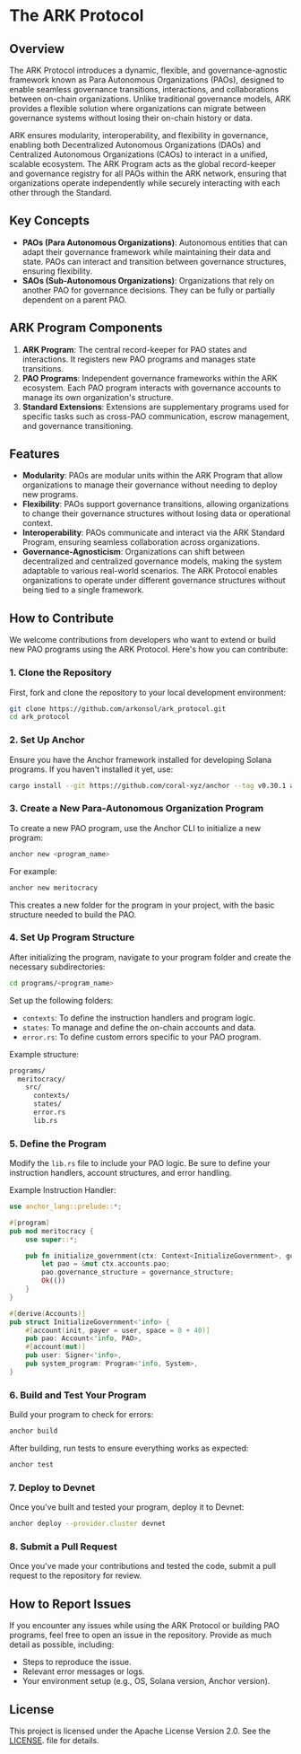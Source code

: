 # The ARK Protocol

## Overview

The ARK Protocol introduces a dynamic, flexible, and governance-agnostic framework known as Para Autonomous Organizations (PAOs), designed to enable seamless governance transitions, interactions, and collaborations between on-chain organizations. Unlike traditional governance models, ARK provides a flexible solution where organizations can migrate between governance systems without losing their on-chain history or data.

ARK ensures modularity, interoperability, and flexibility in governance, enabling both Decentralized Autonomous Organizations (DAOs) and Centralized Autonomous Organizations (CAOs) to interact in a unified, scalable ecosystem. The ARK Program acts as the global record-keeper and governance registry for all PAOs within the ARK network, ensuring that organizations operate independently while securely interacting with each other through the Standard.

## Key Concepts

- **PAOs (Para Autonomous Organizations)**: Autonomous entities that can adapt their governance framework while maintaining their data and state. PAOs can interact and transition between governance structures, ensuring flexibility.
- **SAOs (Sub-Autonomous Organizations)**: Organizations that rely on another PAO for governance decisions. They can be fully or partially dependent on a parent PAO.

## ARK Program Components

1. **ARK Program**: The central record-keeper for PAO states and interactions. It registers new PAO programs and manages state transitions.
2. **PAO Programs**: Independent governance frameworks within the ARK ecosystem. Each PAO program interacts with governance accounts to manage its own organization's structure.
3. **Standard Extensions**: Extensions are supplementary programs used for specific tasks such as cross-PAO communication, escrow management, and governance transitioning.

## Features

- **Modularity**: PAOs are modular units within the ARK Program that allow organizations to manage their governance without needing to deploy new programs.
- **Flexibility**: PAOs support governance transitions, allowing organizations to change their governance structures without losing data or operational context.
- **Interoperability**: PAOs communicate and interact via the ARK Standard Program, ensuring seamless collaboration across organizations.
- **Governance-Agnosticism**: Organizations can shift between decentralized and centralized governance models, making the system adaptable to various real-world scenarios. The ARK Protocol enables organizations to operate under different governance structures without being tied to a single framework.

## How to Contribute

We welcome contributions from developers who want to extend or build new PAO programs using the ARK Protocol. Here's how you can contribute:

### 1. Clone the Repository

First, fork and clone the repository to your local development environment:

```bash
git clone https://github.com/arkonsol/ark_protocol.git
cd ark_protocol
```

### 2. Set Up Anchor

Ensure you have the Anchor framework installed for developing Solana programs. If you haven't installed it yet, use:

```bash
cargo install --git https://github.com/coral-xyz/anchor --tag v0.30.1 anchor-cli --locked
```

### 3. Create a New Para-Autonomous Organization Program

To create a new PAO program, use the Anchor CLI to initialize a new program:

```bash
anchor new <program_name>
```

For example:

```bash
anchor new meritocracy
```

This creates a new folder for the program in your project, with the basic structure needed to build the PAO.

### 4. Set Up Program Structure

After initializing the program, navigate to your program folder and create the necessary subdirectories:

```bash
cd programs/<program_name>
```

Set up the following folders:

- `contexts`: To define the instruction handlers and program logic.
- `states`: To manage and define the on-chain accounts and data.
- `error.rs`: To define custom errors specific to your PAO program.

Example structure:

```bash
programs/
  meritocracy/
    src/
      contexts/
      states/
      error.rs
      lib.rs
```

### 5. Define the Program

Modify the `lib.rs` file to include your PAO logic. Be sure to define your instruction handlers, account structures, and error handling.

Example Instruction Handler:

```rust
use anchor_lang::prelude::*;

#[program]
pub mod meritocracy {
    use super::*;

    pub fn initialize_government(ctx: Context<InitializeGovernment>, governance_structure: String) -> Result<()> {
        let pao = &mut ctx.accounts.pao;
        pao.governance_structure = governance_structure;
        Ok(())
    }
}

#[derive(Accounts)]
pub struct InitializeGovernment<'info> {
    #[account(init, payer = user, space = 8 + 40)]
    pub pao: Account<'info, PAO>,
    #[account(mut)]
    pub user: Signer<'info>,
    pub system_program: Program<'info, System>,
}
```

### 6. Build and Test Your Program

Build your program to check for errors:

```bash
anchor build
```

After building, run tests to ensure everything works as expected:

```bash
anchor test
```

### 7. Deploy to Devnet

Once you've built and tested your program, deploy it to Devnet:

```bash
anchor deploy --provider.cluster devnet
```

### 8. Submit a Pull Request

Once you've made your contributions and tested the code, submit a pull request to the repository for review.

## How to Report Issues

If you encounter any issues while using the ARK Protocol or building PAO programs, feel free to open an issue in the repository. Provide as much detail as possible, including:

- Steps to reproduce the issue.
- Relevant error messages or logs.
- Your environment setup (e.g., OS, Solana version, Anchor version).

## License

This project is licensed under the Apache License Version 2.0. See the [LICENSE](./LICENSE). file for details.
